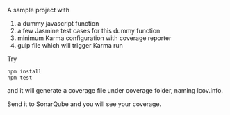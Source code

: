 A sample project with

1.  a dummy javascript function
2.  a few Jasmine test cases for this dummy function
3.  minimum Karma configuration with coverage reporter
4.  gulp file which will trigger Karma run


Try

    npm install
    npm test

and it will generate a coverage file under coverage folder, naming lcov.info.

Send it to SonarQube and you will see your coverage.
 
